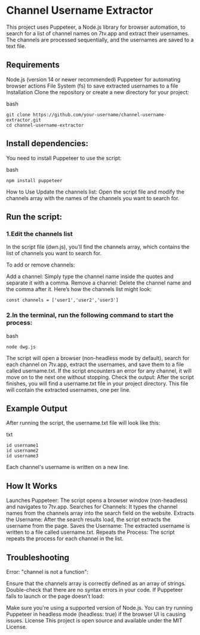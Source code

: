 # Channel Username Extractor
This project uses Puppeteer, a Node.js library for browser automation, to search for a list of channel names on 7tv.app and extract their usernames. The channels are processed sequentially, and the usernames are saved to a text file.

## Requirements
Node.js (version 14 or newer recommended)
Puppeteer for automating browser actions
File System (fs) to save extracted usernames to a file
Installation
Clone the repository or create a new directory for your project:

bash
```
git clone https://github.com/your-username/channel-username-extractor.git
cd channel-username-extractor
```
## Install dependencies:

You need to install Puppeteer to use the script:

bash
```
npm install puppeteer
```
How to Use
Update the channels list: Open the script file and modify the channels array with the names of the channels you want to search for.

## Run the script:

### 1.Edit the channels list
In the script file (dwn.js), you'll find the channels array, which contains the list of channels you want to search for.

To add or remove channels:

Add a channel: Simply type the channel name inside the quotes and separate it with a comma.
Remove a channel: Delete the channel name and the comma after it.
Here’s how the channels list might look:
```
const channels = ['user1','user2','user3']
```

### 2.In the terminal, run the following command to start the process:

bash
```
node dwg.js
```
The script will open a browser (non-headless mode by default), search for each channel on 7tv.app, extract the usernames, and save them to a file called username.txt.
If the script encounters an error for any channel, it will move on to the next one without stopping.
Check the output: After the script finishes, you will find a username.txt file in your project directory. This file will contain the extracted usernames, one per line.

## Example Output
After running the script, the username.txt file will look like this:

txt
```
id username1
id username2
id username3
```
Each channel's username is written on a new line.

## How It Works
Launches Puppeteer: The script opens a browser window (non-headless) and navigates to 7tv.app.
Searches for Channels: It types the channel names from the channels array into the search field on the website.
Extracts the Username: After the search results load, the script extracts the username from the page.
Saves the Username: The extracted username is written to a file called username.txt.
Repeats the Process: The script repeats the process for each channel in the list.

## Troubleshooting
Error: "channel is not a function":

Ensure that the channels array is correctly defined as an array of strings.
Double-check that there are no syntax errors in your code.
If Puppeteer fails to launch or the page doesn't load:

Make sure you're using a supported version of Node.js.
You can try running Puppeteer in headless mode (headless: true) if the browser UI is causing issues.
License
This project is open source and available under the MIT License.

